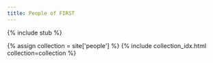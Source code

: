 ```yaml
---
title: People of FIRST
---
```


{% include stub %}

{% assign collection = site['people'] %}
{% include collection_idx.html collection=collection %}
